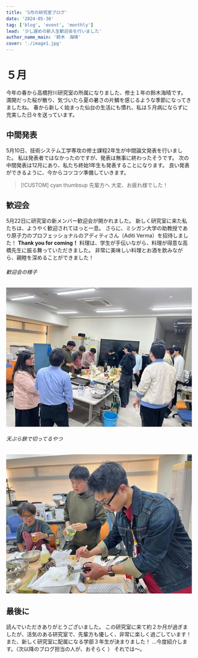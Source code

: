 ```yaml
---
title: '5月の研究室ブログ'
date: '2024-05-30'
tag: ['blog', 'event', 'monthly']
lead: '少し遅めの新入生歓迎会を行いました'
author_name_main: '鈴木　海晴'
cover: './image1.jpg'
---
```


# ５月

今年の春から高橋狩川研究室の所属になりました、修士１年の鈴木海晴です。
満開だった桜が散り、気づいたら夏の暑さの片鱗を感じるような季節になってきましたね。
春から新しく始まった仙台の生活にも慣れ、私は５月病にならずに充実した日々を送っています。

## 中間発表

5月10日、技術システム工学専攻の修士課程2年生が中間論文発表を行いました。
私は発表者ではなかったのですが、発表は無事に終わったそうです。
次の中間発表は12月にあり、私たち終始1年生も発表することになります。
良い発表ができるように、今からコツコツ準備していきます。

> [!CUSTOM] cyan thumbsup 先輩方へ
> 大変、お疲れ様でした！

## 歓迎会

5月22日に研究室の新メンバー歓迎会が開かれました。
新しく研究室に来た私たちは、ようやく歓迎されてほっと一息。
さらに、ミシガン大学の助教授であり原子力のプロフェッショナルのアディティさん（Aditi Verma）を招待しました！
**Thank you for coming！**
料理は、学生が手伝いながら、料理が得意な高橋先生に振る舞っていただきました。
非常に美味しい料理とお酒を飲みながら、親睦を深めることができました！

###### 歓迎会の様子

![歓迎会の様子](./image1.jpg)

###### 天ぷら鋏で切ってるやつ

![天ぷら鋏で切ってるやつ](./image2.jpg)

## 最後に

読んでいただきありがとうございました。
この研究室に来て約２か月が過ぎましたが、活気のある研究室で、先輩方も優しく、非常に楽しく過ごしています！
また、新しく研究室に配属になる学部３年生が決まりました！
...今度紹介します。（次以降のブログ担当の人が、おそらく ）
それでは〜。
